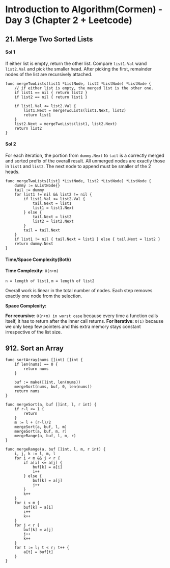 # Introduction to Algorithm(Cormen) - Day 3 (Chapter 2 + Leetcode)
## 21. Merge Two Sorted Lists

#### Sol 1
If either list is empty, return the other list.
Compare `list1.Val` wand `list2.Val` and pick the smaller head.
After picking the first, remainder nodes of the list are recursively attached.

```
func mergeTwoLists(list1 *ListNode, list2 *ListNode) *ListNode {
    // if either list is empty, the merged list is the other one.
    if list1 == nil { return list2 }
    if list2 == nil { return list1 }

    if list1.Val <= list2.Val {
        list1.Next = mergeTwoLists(list1.Next, list2)
        return list1
    }
    list2.Next = mergeTwoLists(list1, list2.Next)
    return list2
}
```

#### Sol 2
For each iteration, the portion from `dummy.Next` to `tail` is a correctly merged and sorted prefix of the overall result.
All unmerged nodes are exactly those in `list1` and `list2`.
The next node to append must be smaller of the 2 heads.

```
func mergeTwoLists(list1 *ListNode, list2 *ListNode) *ListNode {
    dummy := &ListNode{}
    tail := dummy
    for list1 != nil && list2 != nil {
        if list1.Val <= list2.Val {
            tail.Next = list1
            list1 = list1.Next
        } else {
            tail.Next = list2
            list2 = list2.Next
        }
        tail = tail.Next
    }
    if list1 != nil { tail.Next = list1 } else { tail.Next = list2 }
    return dummy.Next
}

```

#### Time/Space Complexity(Both)
**Time Complexity:** `O(n+m)`

`n = length of list1`, `m = length of list2`

Overall work is linear in the total number of nodes. Each step removes exactly one node from the selection.

**Space Complexity:**

**For recursive:** `O(n+m) in worst case` because every time a function calls itself, it has to return after the inner call returns. 
**For iterative:** `O(1)` because we only keep few pointers and this extra memory stays constant irrespective of the list size.

## 912. Sort an Array
```
func sortArray(nums []int) []int {
	if len(nums) == 0 {
		return nums
	}

	buf := make([]int, len(nums))
	mergeSort(nums, buf, 0, len(nums))
	return nums
}

func mergeSort(a, buf []int, l, r int) {
	if r-l <= 1 {
		return
	}
	m := l + (r-l)/2
	mergeSort(a, buf, l, m)
	mergeSort(a, buf, m, r)
	mergeRange(a, buf, l, m, r)
}

func mergeRange(a, buf []int, l, m, r int) {
	i, j, k := l, m, l
	for i < m && j < r {
		if a[i] <= a[j] {
			buf[k] = a[i]
			i++
		} else {
			buf[k] = a[j]
			j++
		}
		k++
	}
	for i < m {
		buf[k] = a[i]
		i++
		k++
	}
	for j < r {
		buf[k] = a[j]
		j++
		k++
	}
	for t := l; t < r; t++ {
		a[t] = buf[t]
	}
}


```
